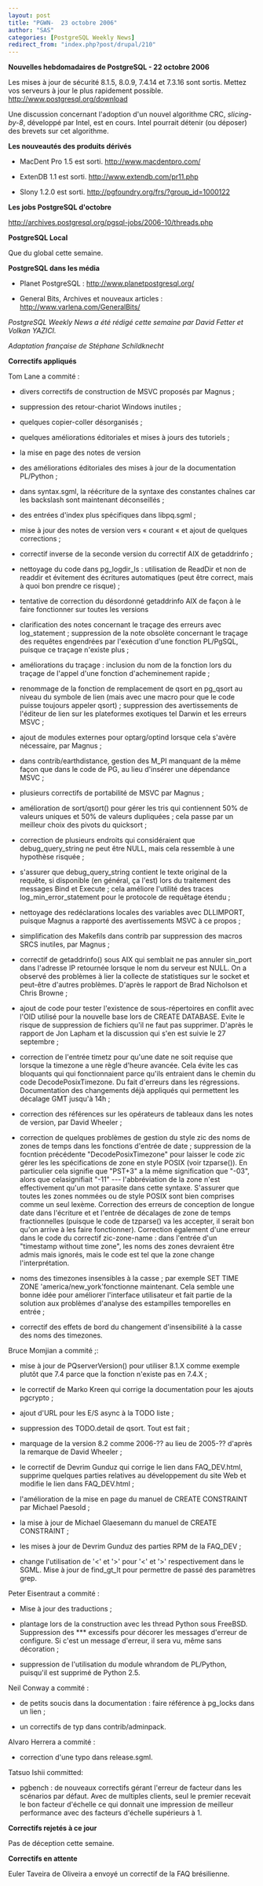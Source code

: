 ```yaml
---
layout: post
title: "PGWN-  23 octobre 2006"
author: "SAS"
categories: [PostgreSQL Weekly News]
redirect_from: "index.php?post/drupal/210"
---
```



<p><strong>Nouvelles hebdomadaires de PostgreSQL - 22 octobre 2006</strong></p>

<p>

Les mises à jour de sécurité 8.1.5, 8.0.9, 7.4.14 et 7.3.16 sont sortis. Mettez vos serveurs à jour le plus rapidement possible. <a target="_blank" href="http://www.postgresql.org/download">http://www.postgresql.org/download</a>

</p>

<p>

Une discussion concernant l'adoption d'un nouvel algorithme CRC, <em>slicing-by-8</em>, développé par Intel, est en cours. Intel pourrait détenir (ou déposer) des brevets sur cet algorithme.

</p>

<!--more-->


<strong>Les nouveautés des produits dérivés</strong>

<ul>

<li>

MacDent Pro 1.5 est sorti.  <a target="_blank" href="http://www.macdentpro.com/">http://www.macdentpro.com/</a>

</li>

<li>

ExtenDB 1.1 est sorti.  <a target="_blank" href="http://www.extendb.com/pr11.php">http://www.extendb.com/pr11.php</a>

</li>

<li>

Slony 1.2.0 est sorti.  <a target="_blank" href="http://pgfoundry.org/frs/?group_id=1000122">http://pgfoundry.org/frs/?group_id=1000122</a>

</li>

</ul>

<p><strong>Les jobs PostgreSQL d'octobre</strong></p>

<p>

<a target="_blank" href="http://archives.postgresql.org/pgsql-jobs/2006-10/threads.php">http://archives.postgresql.org/pgsql-jobs/2006-10/threads.php</a>

</p>

<p><strong>PostgreSQL Local</strong></p>

<p>

Que du global cette semaine.

</p>

<p><strong>PostgreSQL dans les média</strong></p>

<ul>

<li>

Planet PostgreSQL :  <a target="_blank" href="http://www.planetpostgresql.org/">http://www.planetpostgresql.org/</a>

</li>

<li>

General Bits, Archives et nouveaux articles :  <a target="_blank" href="http://www.varlena.com/GeneralBits/">http://www.varlena.com/GeneralBits/</a>

</li>

</ul>

<p>

<em>

PostgreSQL Weekly News a été rédigé cette semaine par David Fetter et Volkan YAZICI.

Adaptation française de Stéphane Schildknecht</em>

</p>

<p><strong>Correctifs appliqués</strong></p>

<p>

Tom Lane a commité :

</p>

<ul>

<li>

divers correctifs de construction de MSVC proposés par Magnus&nbsp;;

</li>

<li>suppression des retour-chariot Windows inutiles&nbsp;;

</li>

<li>

quelques copier-coller désorganisés&nbsp;;

</li>

<li>

quelques améliorations éditoriales et mises à jours des tutoriels&nbsp;;

</li>

<li>

la mise en page des notes de version&nbsp;

</li>

<li>

des améliorations éditoriales des mises à jour de la documentation PL/Python&nbsp;;

</li>

<li>

dans syntax.sgml, la réécriture de la syntaxe des constantes chaînes car les backslash sont maintenant déconseillés&nbsp;;

</li>

<li>

des entrées d'index plus spécifiques dans libpq.sgml&nbsp;;

</li>

<li>

mise à jour des notes de version vers «&nbsp;courant&nbsp;« et ajout de quelques corrections&nbsp;;

</li>

<li>

correctif inverse de la seconde version du correctif AIX de getaddrinfo&nbsp;;

</li>

<li>

nettoyage du code dans pg_logdir_ls&nbsp;: utilisation de ReadDir et non de readdir et évitement des écritures automatiques (peut être correct, mais à quoi bon prendre ce risque)&nbsp;;

</li>

<li>

tentative de correction du désordonné getaddrinfo AIX de façon à le faire fonctionner sur toutes les versions&nbsp;

</li>

<li>

clarification des notes concernant le traçage des erreurs avec log_statement&nbsp;; suppression de la note obsolète concernant le traçage des requêtes engendrées par l'exécution d'une fonction PL/PgSQL, puisque ce traçage n'existe plus&nbsp;;

</li>

<li>

améliorations du traçage&nbsp;: inclusion du nom de la fonction lors du traçage de l'appel d'une fonction d'acheminement rapide&nbsp;;

</li>

<li>

renommage de la fonction de remplacement de qsort en pg_qsort au niveau du symbole de lien (mais avec une macro pour que le code puisse toujours appeler qsort)&nbsp;; suppression des avertissements de l'éditeur de lien sur les plateformes exotiques tel Darwin et les erreurs MSVC&nbsp;;

</li>

<li>

ajout de modules externes pour optarg/optind lorsque cela s'avère nécessaire, par Magnus&nbsp;;

</li>

<li>

dans contrib/earthdistance, gestion des M_PI manquant de la même façon que dans le code de PG, au lieu d'insérer une dépendance MSVC&nbsp;;

</li>

<li>

plusieurs correctifs de portabilité de MSVC par Magnus&nbsp;;

</li>

<li>

amélioration de sort/qsort() pour gérer les tris qui contiennent 50% de valeurs uniques et 50% de valeurs dupliquées&nbsp;; cela passe par un meilleur choix des pivots du quicksort&nbsp;;

</li>

<li>

correction de plusieurs endroits qui considéraient que debug_query_string ne peut être NULL, mais cela ressemble à une hypothèse risquée&nbsp;;

</li>

<li>

s'assurer que debug_query_string contient le texte original de la requête, si disponible (en général, ça l'est) lors du traitement des messages Bind et Execute&nbsp;; cela améliore l'utilité des traces log_min_error_statement pour le protocole de requêtage étendu&nbsp;;

</li>

<li>

nettoyage des redéclarations locales des variables avec DLLIMPORT, puisque Magnus a rapporté des avertissements MSVC à ce propos&nbsp;;

</li>

<li>

simplification des Makefils dans contrib par suppression des macros SRCS inutiles, par Magnus&nbsp;;

</li>

<li>

correctif de getaddrinfo() sous AIX qui semblait ne pas annuler sin_port dans l'adresse IP retournée lorsque le nom du serveur est NULL. On a observé des problèmes à lier la collecte de statistiques sur le socket et peut-être d'autres problèmes. D'après le rapport de Brad Nicholson et Chris Browne&nbsp;;

</li>

<li>

ajout de code pour tester l'existence de sous-répertoires en conflit avec l'OID utilisé pour la nouvelle base lors de CREATE DATABASE. Evite le risque de suppression de fichiers qu'il ne faut pas supprimer. D'après le rapport de Jon Lapham et la discussion qui s'en est suivie le 27 septembre&nbsp;;

</li>

<li>

correction de l'entrée timetz pour qu'une date ne soit requise que lorsque la timezone a une règle d'heure avancée. Cela évite les cas bloquants qui qui fonctionnaient parce qu'ils entraient dans le chemin du code DecodePosixTimezone. Du fait d'erreurs dans les régressions. Documentation des changements déjà appliqués qui permettent les décalage GMT jusqu'à 14h&nbsp;;

</li>

<li>

correction des références sur les opérateurs de tableaux dans les notes de version, par David Wheeler&nbsp;;

</li>

<li>

correction de quelques problèmes de gestion du style zic des noms de zones de temps dans les fonctions d'entrée de date&nbsp;; suppression de la focntion précédente "DecodePosixTimezone" pour laisser le code zic gérer les les spécifications de zone en style POSIX (voir tzparse()). En particulier cela signifie que "PST+3" a la même signification que "-03", alors que celasignifiait "-11" --- l'abbréviation de la zone n'est effectivement qu'un mot parasite dans cette syntaxe. S'assurer que toutes les zones nommées ou de style POSIX sont bien comprises comme un seul lexème. Correction des erreurs de conception de longue date dans l'écriture et et l'entrée de décalages de zone de temps fractionnelles (puisque le code de tzparse() va les accepter, il serait bon qu'on arrive à les faire fonctionner). Correction également d'une erreur dans le code du correctif zic-zone-name&nbsp;: dans l'entrée d'un "timestamp without time zone", les noms des zones devraient être admis mais ignorés, mais le code est tel que la zone change l'interprétation.

</li>

<li>

noms des timezones insensibles à la casse&nbsp;; par exemple SET TIME ZONE 'america/new_york'fonctionne maintenant. Cela semble une bonne idée pour améliorer l'interface utilisateur et fait partie de la solution aux problèmes d'analyse des estampilles temporelles en entrée&nbsp;;

</li>

<li>

correctif des effets de bord du changement d'insensibilité à la casse des noms des timezones.

</li>

</ul>

<p>

Bruce Momjian  a commité&nbsp;;:

</p>

<ul>

<li>

mise à jour de PQserverVersion() pour utiliser 8.1.X comme exemple plutôt que 7.4 parce que la fonction n'existe pas en 7.4.X&nbsp;;

</li>

<li>

le correctif de Marko Kreen qui corrige la documentation pour les ajouts pgcrypto&nbsp;;

</li>

<li>

ajout d'URL pour les E/S async à la TODO liste&nbsp;;

</li>

<li>

suppression des TODO.detail de qsort. Tout est fait&nbsp;;

</li>

<li>

marquage de la version 8.2 comme 2006-?? au lieu de 2005-?? d'après la remarque de David Wheeler&nbsp;;

</li>

<li>

le correctif de Devrim Gunduz qui corrige le lien dans FAQ_DEV.html, supprime quelques parties relatives au développement du site Web et modifie le lien dans FAQ_DEV.html&nbsp;;

</li>

<li>

l'amélioration de la mise en page du manuel de CREATE CONSTRAINT par Michael Paesold&nbsp;;

</li>

<li>

la mise à jour de Michael Glaesemann du manuel de CREATE CONSTRAINT&nbsp;;

</li>

<li>

les mises à jour de Devrim Gunduz des parties RPM de la FAQ_DEV&nbsp;;

</li>

<li>

change l'utilisation de '&lt;' et '&gt;' pour '&lt;' et '&gt;' respectivement dans le SGML. Mise à jour de find_gt_lt pour permettre de passé des paramètres grep.

</li>

</ul>

<p>

Peter Eisentraut a commité&nbsp;:

</p>

<ul>

<li>

Mise à jour des traductions&nbsp;;

</li>

<li>

plantage lors de la construction avec les thread Python sous FreeBSD. Suppression des *** excessifs pour décorer les messages d'erreur de configure. Si c'est un message d'erreur, il sera vu, même sans décoration&nbsp;;

</li>

<li>

suppression de l'utilisation du module whrandom de PL/Python, puisqu'il est supprimé de Python 2.5.

</li>

</ul>

<p>

Neil Conway a commité&nbsp;:

</p>

<ul>

<li>

de petits soucis dans la documentation&nbsp;: faire référence à pg_locks dans un lien&nbsp;;

</li>

<li>

un correctifs de typ dans contrib/adminpack.

</li>

</ul>

<p>

Alvaro Herrera a commité&nbsp;:

</p>

<ul>

<li>

correction d'une typo dans release.sgml.

</li>

</ul>

<p>

Tatsuo Ishii committed:

</p>

<ul>

<li>

pgbench&nbsp;: de nouveaux correctifs gérant l'erreur de facteur dans les scénarios par défaut. Avec de multiples clients, seul le premier recevait le bon facteur d'échelle ce qui donnait une impression de meilleur performance avec des facteurs d'échelle supérieurs à 1.

</li>

</ul>

<p><strong>Correctifs rejetés à ce jour</strong></p>

<p>

Pas de déception cette semaine.

</p>

<p><strong>Correctifs en attente</strong></p>

<p>

Euler Taveira de Oliveira a envoyé un correctif de la FAQ brésilienne.

</p>
